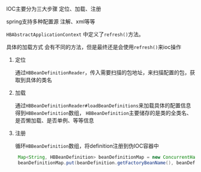 IOC主要分为三大步骤 定位、加载、注册

spring支持多种配置源 注解、xml等等

`HBAbstractApplicationContext` 中定义了`refresh()`方法。

具体的加载方式 会有不同的方法，但是最终还是会使用`refresh()`来ioc操作

1. 定位

    通过`HBBeanDefinitionReader`，传入需要扫描的包地址，来扫描配置的包，获取到具体的类名
2. 加载

    通过`HBBeanDefinitionReader#loadBeanDefinitions`来加载具体的配置信息得到`HBBeanDefinition`数组，
    `HBBeanDefinition`主要储存的是类的全类名、是否懒加载、是否单例、等等信息
    
3. 注册

    循环`HBBeanDefinition`数组，将definition注册到伪IOC容器中
    ```java
     Map<String, HBBeanDefinition> beanDefinitionMap = new ConcurrentHashMap<String, HBBeanDefinition>();
     beanDefinitionMap.put(beanDefinition.getFactoryBeanName(), beanDefinition);
    ```
        
